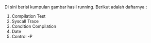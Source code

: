 Di sini berisi kumpulan gambar hasil running. Berikut adalah daftarnya :

1. Compilation Test
2. Syscall Trace
3. Condition Compilation
4. Date
5. Control -P
